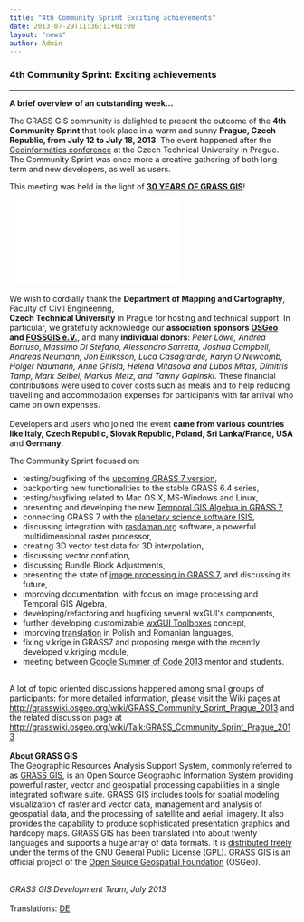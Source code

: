 ```yaml
---
title: "4th Community Sprint Exciting achievements"
date: 2013-07-29T11:36:11+01:00
layout: "news"
author: Admin
---
```


### 4th Community Sprint: Exciting achievements

------------------------------------------------------------------------

****A brief overview of an outstanding week\...****

The GRASS GIS community is delighted to present the outcome of the **4th
Community Sprint** that took place in a warm and sunny **Prague, Czech
Republic, from July 12 to July 18, 2013**. The event happened after the
[Geoinformatics
conference](http://geoinformatics.fsv.cvut.cz/gwiki/Geoinformatics_FCE_CTU_2013)
at the Czech Technical University in Prague. The Community Sprint was
once more a creative gathering of both long-term and new developers, as
well as users.

This meeting was held in the light of [**30 YEARS OF GRASS
GIS**](http://tinyurl.com/30-years-of-GRASS-GIS)!

![30 YEARS OF GRASS GIS!](/home/history/index.html)\
\
We wish to cordially thank the **Department of Mapping and
Cartography**, Faculty of Civil Engineering,\
**Czech Technical University** in Prague for hosting and technical
support. In particular, we gratefully acknowledge our **association
sponsors [OSGeo](http://osgeo.org/)  and [FOSSGIS
e.V.](http://www.fossgis.de/)**, and many **individual donors**: *Peter
Löwe, Andrea Borruso, Massimo Di Stefano, Alessandro Sarretta, Joshua
Campbell, Andreas Neumann, Jon Eiriksson, Luca Casagrande, Karyn O
Newcomb, Holger Naumann, Anne Ghisla, Helena Mitasova and Lubos Mitas,
Dimitris Tamp, Mark Seibel, Markus Metz, and Tawny Gapinski*.
These financial contributions were used to cover costs such as meals and
to help reducing travelling and accommodation expenses for participants
with far arrival who came on own expenses.\
\
Developers and users who joined the event **came from various countries
like Italy, Czech Republic, Slovak Republic, Poland, Sri Lanka/France,
USA** and **Germany**.

The Community Sprint focused on:

-   testing/bugfixing of the [upcoming GRASS 7
    version](http://trac.osgeo.org/grass/wiki/Grass7/NewFeatures),
-   backporting new functionalities to the stable GRASS 6.4 series,
-   testing/bugfixing related to Mac OS X, MS-Windows and Linux,
-   presenting and developing the new [Temporal GIS Algebra in GRASS
    7](http://trac.osgeo.org/grass/wiki/Grass7/TemporalGISAlgebra),
-   connecting GRASS 7 with the [planetary science software
    ISIS](http://isis.astrogeology.usgs.gov/),
-   discussing integration with [rasdaman.org](http://www.rasdaman.org/)
    software, a powerful multidimensional raster processor,
-   creating 3D vector test data for 3D interpolation,
-   discussing vector conflation,
-   discussing Bundle Block Adjustments,
-   presenting the state of [image processing in GRASS
    7](http://trac.osgeo.org/grass/wiki/Grass7/NewFeatures), and
    discussing its future,
-   improving documentation, with focus on image processing and Temporal
    GIS Algebra,
-   developing/refactoring and bugfixing several wxGUI's components,
-   further developing customizable [wxGUI
    Toolboxes](/grass78/manuals/wxGUI.toolboxes.html)
    concept,
-   improving
    [translation](/development/translations/index.html) in
    Polish and Romanian languages,
-   fixing v.krige in GRASS7 and proposing merge with the recently
    developed v.kriging module,
-   meeting between [Google Summer of Code
    2013](http://grasswiki.osgeo.org/wiki/GRASS_SoC_Ideas_2013#Accepted_Ideas)
    mentor and students.

\
A lot of topic oriented discussions happened among small groups of
participants: for more detailed information, please visit the Wiki pages
at <http://grasswiki.osgeo.org/wiki/GRASS_Community_Sprint_Prague_2013>
and the related discussion page at
<http://grasswiki.osgeo.org/wiki/Talk:GRASS_Community_Sprint_Prague_2013>\
\
**About GRASS GIS**\
The Geographic Resources Analysis Support System, commonly referred to
as [GRASS GIS](/index.html), is an Open Source Geographic
Information System providing powerful raster, vector and geospatial
processing capabilities in a single integrated software suite. GRASS GIS
includes tools for spatial modeling, visualization of raster and vector
data, management and analysis of geospatial data, and the processing of
satellite and aerial  imagery. It also provides the capability to
produce sophisticated presentation graphics and hardcopy maps. GRASS GIS
has been translated into about twenty languages and supports a huge
array of data formats. It is [distributed
freely](/download/software/index.html) under the terms of the
GNU General Public License (GPL). GRASS GIS is an official project of
the [Open Source Geospatial Foundation](http://www.osgeo.org/) (OSGeo).

\
*GRASS GIS Development Team, July 2013*\
\
Translations:
[DE](http://www.fossgis.de/wiki/Bericht_GRASS_GIS_Community_Sprint_2013)

